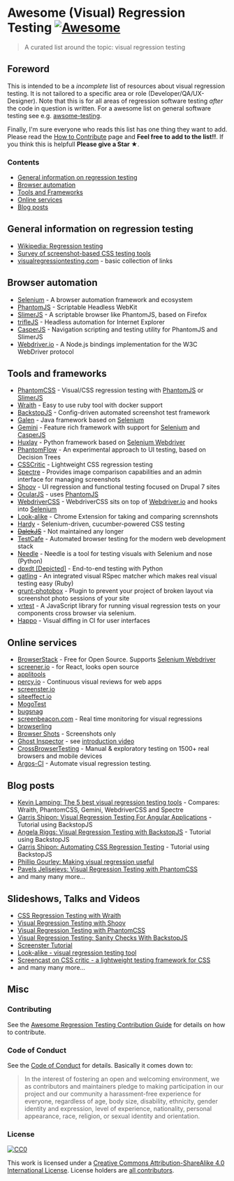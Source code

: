 # Awesome (Visual) Regression Testing [![Awesome](https://cdn.rawgit.com/sindresorhus/awesome/d7305f38d29fed78fa85652e3a63e154dd8e8829/media/badge.svg)](https://github.com/sindresorhus/awesome)
> A curated list around the topic: visual regression testing

## Foreword
This is intended to be a *incomplete* list of resources about visual regression testing. It is not tailored to a specific area or role (Developer/QA/UX-Designer). Note that this is for all areas of regression software testing *after* the code in question is written. For a awesome list on general software testing see e.g. [awsome-testing](https://github.com/TheJambo/awesome-testing).

Finally, I'm sure everyone who reads this list has one thing they want to add. Please read the [How to Contribute](https://github.com/TheJambo/awesome-testing/blob/master/CONTRIBUTING.md) page and **Feel free to add to the list!!**. If you think this is helpfull **Please give a Star ★**.


### Contents

* [General information on regression testing](#general-information-on-regression-testing)
* [Browser automation](#browser-automation)
* [Tools and Frameworks](#tools-and-frameworks)
* [Online services](#online-services)
* [Blog posts](#blog-posts)

## General information on regression testing

- [Wikipedia: Regression testing](https://en.wikipedia.org/wiki/Regression_testing)
- [Survey of screenshot-based CSS testing tools](https://gist.github.com/cvrebert/adf91e429906a4d746cd)
- [visualregressiontesting.com](https://visualregressiontesting.com/) - basic collection of links

## Browser automation

- [Selenium](https://github.com/SeleniumHQ/selenium) - A browser automation framework and ecosystem
- [PhantomJS](https://github.com/ariya/phantomjs) - Scriptable Headless WebKit
- [SlimerJS](https://github.com/laurentj/slimerjs) - A scriptable browser like PhantomJS, based on Firefox
- [trifleJS](https://github.com/sdesalas/trifleJS) - Headless automation for Internet Explorer
- [CasperJS](https://github.com/casperjs/casperjs) - Navigation scripting and testing utility for PhantomJS and SlimerJS
- [Webdriver.io](https://github.com/webdriverio/webdriverio/) - A Node.js bindings implementation for the W3C WebDriver protocol

## Tools and frameworks

- [PhantomCSS](https://github.com/Huddle/PhantomCSS) - Visual/CSS regression testing with [PhantomJS](https://github.com/ariya/phantomjs) or [SlimerJS](https://github.com/laurentj/slimerjs)
- [Wraith](https://github.com/BBC-News/wraith) - Easy to use ruby tool with docker support
- [BackstopJS](https://github.com/garris/BackstopJS) - Config-driven automated screenshot test framework
- [Galen](https://github.com/galenframework/galen) - Java framework based on [Selenium](https://github.com/SeleniumHQ/selenium)
- [Gemini](https://github.com/gemini-testing/gemini) - Feature rich framework with support for [Selenium](https://github.com/SeleniumHQ/selenium) and  [CasperJS](https://github.com/casperjs/casperjs)
- [Huxlay](https://github.com/facebookarchive/huxley) - Python framework based on [Selenium Webdriver](https://github.com/SeleniumHQ/selenium/tree/master/javascript/node/selenium-webdriver)
- [PhantomFlow](https://github.com/Huddle/PhantomFlow) - An experimental approach to UI testing, based on Decision Trees
- [CSSCritic](https://github.com/cburgmer/csscritic) - Lightweight CSS regression testing
- [Spectre](https://github.com/wearefriday/spectre) - Provides image comparison capabilities and an admin interface for managing screenshots
- [Shoov](https://github.com/shoov/shoov) - UI regression and functional testing focused on Drupal 7 sites
- [OcularJS](https://github.com/mmacartney10/ocularjs) - uses [PhantomJS](https://github.com/ariya/phantomjs)
- [WebdriverCSS](https://github.com/webdriverio/webdrivercss) - WebdriverCSS sits on top of [Webdriver.io](https://github.com/webdriverio/webdriverio/) and hooks into [Selenium](https://github.com/SeleniumHQ/selenium)
- [Look-alike](https://github.com/kdzwinel/Look-alike) - Chrome Extension for taking and comparing scrennshots
- [Hardy](https://github.com/thingsinjars/Hardy) - Selenium-driven, cucumber-powered CSS testing
- ~~[DalekJS](https://github.com/dalekjs/dalek)~~ - Not maintained any longer
- [TestCafe](https://github.com/DevExpress/testcafe) - Automated browser testing for the modern web development stack
- [Needle](https://github.com/python-needle/needle) - Needle is a tool for testing visuals with Selenium and nose (Python)
- [dpxdt [Depicted]](https://github.com/bslatkin/dpxdt) - End-to-end testing with Python
- [gatling](https://github.com/gabrielrotbart/gatling) - An integrated visual RSpec matcher which makes real visual testing easy (Ruby)
- [grunt-photobox](https://github.com/stefanjudis/grunt-photobox) - Plugin to prevent your project of broken layout via screenshot photo sessions of your site
- [vrtest](https://github.com/nathanmarks/vrtest) - A JavaScript library for running visual regression tests on your components cross browser via selenium.
- [Happo](https://github.com/Galooshi/happo) - Visual diffing in CI for user interfaces

## Online services

- [BrowserStack](https://www.browserstack.com/) - Free for Open Source. Supports [Selenium Webdriver](https://github.com/SeleniumHQ/selenium/tree/master/javascript/node/selenium-webdriver)
- [screener.io](https://screener.io/) - for React, looks open source
- [applitools](https://applitools.com)
- [percy.io](https://percy.io/) - Continuous visual reviews for web apps
- [screenster.io](http://screenster.io/)
- [siteeffect.io](http://siteeffect.io/)
- [MogoTest](http://mogotest.com)
- [bugsnag](https://www.bugsnag.com)
- [screenbeacon.com](https://www.screenbeacon.com/) - Real time monitoring for visual regressions
- [browserling](https://www.browserling.com/)
- [Browser Shots](http://browsershots.org/) - Screenshots only
- [Ghost Inspector](https://ghostinspector.com/) - see [introduction video](https://vimeo.com/ghostinspector/intro)
- [CrossBrowserTesting](https://crossbrowsertesting.com/) - Manual & exploratory testing on 1500+ real browsers and mobile devices
- [Argos-CI](https://www.argos-ci.com/) - Automate visual regression testing.

## Blog posts

- [Kevin Lamping: The 5 best visual regression testing tools](http://www.creativebloq.com/features/the-5-best-visual-regression-testing-tools) - Compares: Wraith, PhantomCSS, Gemini, WebdriverCSS and Spectre
- [Garris Shipon: Visual Regression Testing For Angular Applications](https://davidwalsh.name/visual-regression-testing-angular-applications) -  Tutorial using BackstopJS
- [Angela Riggs: Visual Regression Testing with BackstopJS](https://www.metaltoad.com/blog/visual-regression-testing-backstopjs) - Tutorial using BackstopJS
- [Garris Shipon: Automating CSS Regression Testing](https://css-tricks.com/automating-css-regression-testing/) - Tutorial using BackstopJS
- [Phillip Gourley: Making visual regression useful](https://medium.com/@philgourley/making-visual-regression-useful-acfae27e5031)
- [Pavels Jelisejevs: Visual Regression Testing with PhantomCSS](https://www.sitepoint.com/visual-regression-testing-with-phantomcss/)
- and many many more...

## Slideshows, Talks and Videos
- [CSS Regression Testing with Wraith](https://youtu.be/gE_19L0l2q0)
- [Visual Regression Testing with Shoov](https://youtu.be/CBBiJ6YlXLc)
- [Visual Regression Testing with PhantomCSS](https://youtu.be/Vp8vnXMjIfw)
- [Visual Regression Testing: Sanity Checks With BackstopJS](https://youtu.be/l8lGj8Zh0k4)
- [Screenster Tutorial](https://youtu.be/Zy8y_dGzZXI)
- [Look-alike - visual regression testing tool](https://youtu.be/vTyoQuC0To8)
- [Screencast on CSS critic - a lightweight testing framework for CSS](https://youtu.be/AqQ2bNPtF60)
- and many many more...

## Misc

### Contributing
See the [Awesome Regression Testing Contribution Guide](CONTRIBUTING.md) for details on how to contribute.

### Code of Conduct
See the [Code of Conduct](CODE-OF-CONDUCT.md) for details. Basically it comes down to:
> In the interest of fostering an open and welcoming environment, we as
contributors and maintainers pledge to making participation in our project and
our community a harassment-free experience for everyone, regardless of age, body
size, disability, ethnicity, gender identity and expression, level of experience,
nationality, personal appearance, race, religion, or sexual identity and orientation.


### License
[![CC0](http://mirrors.creativecommons.org/presskit/buttons/88x31/svg/by-sa.svg)](http://creativecommons.org/licenses/by-sa/4.0/)

This work is licensed under a [Creative Commons Attribution-ShareAlike 4.0 International License](http://creativecommons.org/licenses/by-sa/4.0/).
License holders are [all contributors](https://github.com/mojoaxel/awesome-regression-testing/graphs/contributors).
